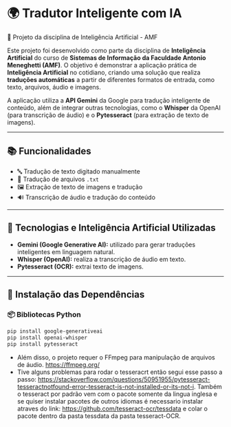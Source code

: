 # 🌍 Tradutor Inteligente com IA

📘 Projeto da disciplina de Inteligência Artificial - AMF

Este projeto foi desenvolvido como parte da disciplina de **Inteligência Artificial** do curso de **Sistemas de Informação da Faculdade Antonio Meneghetti (AMF)**. O objetivo é demonstrar a aplicação prática de **Inteligência Artificial** no cotidiano, criando uma solução que realiza **traduções automáticas** a partir de diferentes formatos de entrada, como texto, arquivos, áudio e imagens.

A aplicação utiliza a **API Gemini** da Google para tradução inteligente de conteúdo, além de integrar outras tecnologias, como o **Whisper** da OpenAI (para transcrição de áudio) e o **Pytesseract** (para extração de texto de imagens).

---

## 📚 Funcionalidades

- 🔤 Tradução de texto digitado manualmente  
- 📄 Tradução de arquivos `.txt`  
- 🖼️ Extração de texto de imagens e tradução  
- 🔊 Transcrição de áudio e tradução do conteúdo  

---

## 🧠 Tecnologias e Inteligência Artificial Utilizadas

- **Gemini (Google Generative AI):** utilizado para gerar traduções inteligentes em linguagem natural.
- **Whisper (OpenAI):** realiza a transcrição de áudio em texto.
- **Pytesseract (OCR):** extrai texto de imagens.

---

## 🔧 Instalação das Dependências

### 📦 Bibliotecas Python

```bash
pip install google-generativeai
pip install openai-whisper 
pip install pytesseract 
````
- Além disso, o projeto requer o FFmpeg para manipulação de arquivos de áudio.
https://ffmpeg.org/
- Tive alguns problemas para rodar o tesseracrt então segui esse passo a passo: https://stackoverflow.com/questions/50951955/pytesseract-tesseractnotfound-error-tesseract-is-not-installed-or-its-not-i. Também o tesseract por padrão vem com o pacote somente da lingua inglesa e se quiser instalar pacotes de outros idiomas é necessario instalar atraves do link: https://github.com/tesseract-ocr/tessdata e colar o pacote dentro da pasta tessdata da pasta tesseract-OCR.
